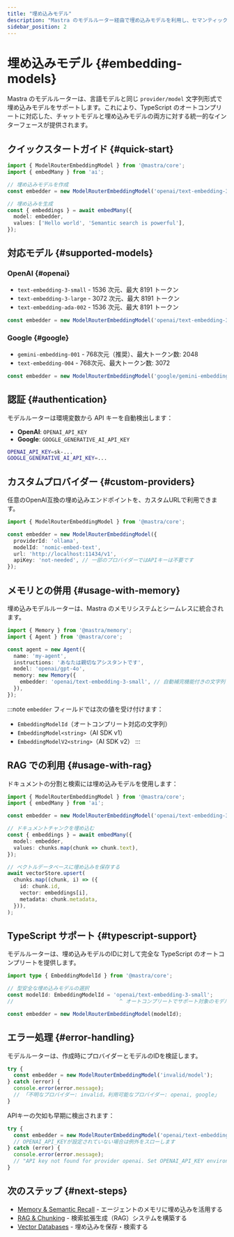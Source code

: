 ```yaml
---
title: "埋め込みモデル"
description: "Mastra のモデルルーター経由で埋め込みモデルを利用し、セマンティック検索と RAG を実現します。"
sidebar_position: 2
---
```


# 埋め込みモデル \{#embedding-models\}

Mastra のモデルルーターは、言語モデルと同じ `provider/model` 文字列形式で埋め込みモデルをサポートします。これにより、TypeScript のオートコンプリートに対応した、チャットモデルと埋め込みモデルの両方に対する統一的なインターフェースが提供されます。

## クイックスタートガイド \{#quick-start\}

```typescript
import { ModelRouterEmbeddingModel } from '@mastra/core';
import { embedMany } from 'ai';

// 埋め込みモデルを作成
const embedder = new ModelRouterEmbeddingModel('openai/text-embedding-3-small');

// 埋め込みを生成
const { embeddings } = await embedMany({
  model: embedder,
  values: ['Hello world', 'Semantic search is powerful'],
});
```

## 対応モデル \{#supported-models\}

### OpenAI \{#openai\}

* `text-embedding-3-small` - 1536 次元、最大 8191 トークン
* `text-embedding-3-large` - 3072 次元、最大 8191 トークン
* `text-embedding-ada-002` - 1536 次元、最大 8191 トークン

```typescript
const embedder = new ModelRouterEmbeddingModel('openai/text-embedding-3-small');
```

### Google \{#google\}

* `gemini-embedding-001` - 768次元（推奨）、最大トークン数: 2048
* `text-embedding-004` - 768次元、最大トークン数: 3072

```typescript
const embedder = new ModelRouterEmbeddingModel('google/gemini-embedding-001');
```

## 認証 \{#authentication\}

モデルルーターは環境変数から API キーを自動検出します：

* **OpenAI**: `OPENAI_API_KEY`
* **Google**: `GOOGLE_GENERATIVE_AI_API_KEY`

```bash title="env"
OPENAI_API_KEY=sk-...
GOOGLE_GENERATIVE_AI_API_KEY=...
```

## カスタムプロバイダー \{#custom-providers\}

任意のOpenAI互換の埋め込みエンドポイントを、カスタムURLで利用できます。

```typescript
import { ModelRouterEmbeddingModel } from '@mastra/core';

const embedder = new ModelRouterEmbeddingModel({
  providerId: 'ollama',
  modelId: 'nomic-embed-text',
  url: 'http://localhost:11434/v1',
  apiKey: 'not-needed', // 一部のプロバイダーではAPIキーは不要です
});
```

## メモリとの併用 \{#usage-with-memory\}

埋め込みモデルルーターは、Mastra のメモリシステムとシームレスに統合されます。

```typescript
import { Memory } from '@mastra/memory';
import { Agent } from '@mastra/core';

const agent = new Agent({
  name: 'my-agent',
  instructions: 'あなたは親切なアシスタントです',
  model: 'openai/gpt-4o',
  memory: new Memory({
    embedder: 'openai/text-embedding-3-small', // 自動補完機能付きの文字列
  }),
});
```

:::note
`embedder` フィールドでは次の値を受け付けます：

* `EmbeddingModelId`（オートコンプリート対応の文字列）
* `EmbeddingModel<string>`（AI SDK v1）
* `EmbeddingModelV2<string>`（AI SDK v2）
  :::

## RAG での利用 \{#usage-with-rag\}

ドキュメントの分割と検索には埋め込みモデルを使用します：

```typescript
import { ModelRouterEmbeddingModel } from '@mastra/core';
import { embedMany } from 'ai';

const embedder = new ModelRouterEmbeddingModel('openai/text-embedding-3-small');

// ドキュメントチャンクを埋め込む
const { embeddings } = await embedMany({
  model: embedder,
  values: chunks.map(chunk => chunk.text),
});

// ベクトルデータベースに埋め込みを保存する
await vectorStore.upsert(
  chunks.map((chunk, i) => ({
    id: chunk.id,
    vector: embeddings[i],
    metadata: chunk.metadata,
  })),
);
```

## TypeScript サポート \{#typescript-support\}

モデルルーターは、埋め込みモデルのIDに対して完全な TypeScript のオートコンプリートを提供します。

```typescript
import type { EmbeddingModelId } from '@mastra/core';

// 型安全な埋め込みモデルの選択
const modelId: EmbeddingModelId = 'openai/text-embedding-3-small';
//                                  ^ オートコンプリートでサポート対象のモデルがすべて表示されます

const embedder = new ModelRouterEmbeddingModel(modelId);
```

## エラー処理 \{#error-handling\}

モデルルーターは、作成時にプロバイダーとモデルのIDを検証します。

```typescript
try {
  const embedder = new ModelRouterEmbeddingModel('invalid/model');
} catch (error) {
  console.error(error.message);
  // 「不明なプロバイダー: invalid。利用可能なプロバイダー: openai, google」
}
```

APIキーの欠如も早期に検出されます：

```typescript
try {
  const embedder = new ModelRouterEmbeddingModel('openai/text-embedding-3-small');
  // OPENAI_API_KEYが設定されていない場合は例外をスローします
} catch (error) {
  console.error(error.message);
  // "API key not found for provider openai. Set OPENAI_API_KEY environment variable."
}
```

## 次のステップ \{#next-steps\}

* [Memory &amp; Semantic Recall](/docs/memory/semantic-recall) - エージェントのメモリに埋め込みを活用する
* [RAG &amp; Chunking](/docs/rag/chunking-and-embedding) - 検索拡張生成（RAG）システムを構築する
* [Vector Databases](/docs/rag/vector-databases) - 埋め込みを保存・検索する